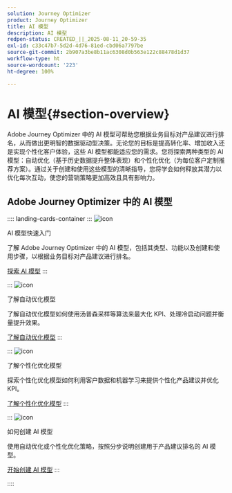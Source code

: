 ```yaml
---
solution: Journey Optimizer
product: Journey Optimizer
title: AI 模型
description: AI 模型
redpen-status: CREATED_||_2025-08-11_20-59-35
exl-id: c33c47b7-5d2d-4d76-81ed-cbd06a7797be
source-git-commit: 2b907a3be8b11ac6308d0b563e122c88478d1d37
workflow-type: ht
source-wordcount: '223'
ht-degree: 100%

---
```


# AI 模型{#section-overview}

Adobe Journey Optimizer 中的 AI 模型可帮助您根据业务目标对产品建议进行排名，从而做出更明智的数据驱动型决策。无论您的目标是提高转化率、增加收入还是实现个性化客户体验，这些 AI 模型都能适应您的需求。您将探索两种类型的 AI 模型：自动优化（基于历史数据提升整体表现）和个性化优化（为每位客户定制推荐方案）。通过关于创建和使用这些模型的清晰指导，您将学会如何释放其潜力以优化每次互动，使您的营销策略更加高效且具有影响力。

## Adobe Journey Optimizer 中的 AI 模型

:::: landing-cards-container
:::
![icon](https://cdn.experienceleague.adobe.com/icons/circle-play.svg?lang=zh-Hans)

AI 模型快速入门

了解 Adobe Journey Optimizer 中的 AI 模型，包括其类型、功能以及创建和使用步骤，以根据业务目标对产品建议进行排名。

[探索 AI 模型](../using/offers/ranking/ai-models.md)
:::

:::
![icon](https://cdn.experienceleague.adobe.com/icons/chart-line.svg?lang=zh-Hans)

了解自动优化模型

了解自动优化模型如何使用汤普森采样等算法来最大化 KPI、处理冷启动问题并衡量提升效果。

[了解自动优化模型](../using/offers/ranking/auto-optimization-model.md)
:::

:::
![icon](https://cdn.experienceleague.adobe.com/icons/bullseye.svg?lang=zh-Hans)

了解个性化优化模型

探索个性化优化模型如何利用客户数据和机器学习来提供个性化产品建议并优化 KPI。

[了解个性化优化模型](../using/offers/ranking/personalized-optimization-model.md)
:::

:::
![icon](https://cdn.experienceleague.adobe.com/icons/list-check.svg?lang=zh-Hans)

如何创建 AI 模型

使用自动优化或个性化优化策略，按照分步说明创建用于产品建议排名的 AI 模型。

[开始创建 AI 模型](../using/offers/ranking/create-ranking-strategies.md)
:::

::::
